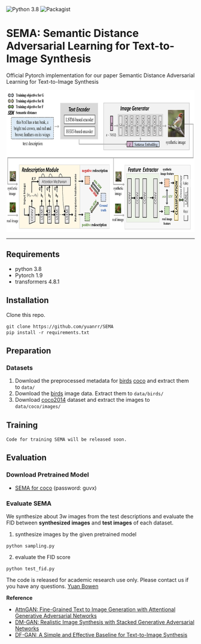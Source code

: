 ![Python 3.8](https://img.shields.io/badge/python-3.8-green.svg)
![Packagist](https://img.shields.io/badge/Pytorch-1.9.0-red.svg)
# SEMA: Semantic Distance Adversarial Learning for Text-to-Image Synthesis

Official Pytorch implementation for our paper Semantic Distance Adversarial Learning for Text-to-Image Synthesis

<img src="framework.png" width="804px" height="380px"/>

---
## Requirements
- python 3.8
- Pytorch 1.9
- transformers 4.8.1
## Installation

Clone this repo.
```
git clone https://github.com/yuanrr/SEMA
pip install -r requirements.txt
```


## Preparation
### Datasets
1. Download the preprocessed metadata for [birds](https://drive.google.com/file/d/1I6ybkR7L64K8hZOraEZDuHh0cCJw5OUj/view?usp=sharing) [coco](https://drive.google.com/file/d/15Fw-gErCEArOFykW3YTnLKpRcPgI_3AB/view?usp=sharing) and extract them to `data/`
2. Download the [birds](http://www.vision.caltech.edu/visipedia/CUB-200-2011.html) image data. Extract them to `data/birds/`
3. Download [coco2014](http://cocodataset.org/#download) dataset and extract the images to `data/coco/images/`


## Training
  ```
  Code for training SEMA will be released soon.
  ```

## Evaluation

### Download Pretrained Model 
- [SEMA for coco](https://pan.baidu.com/s/1xKuId0EZhpqHL0tx34rkZg) (password: guvx)

### Evaluate SEMA
We synthesize about 3w images from the test descriptions and evaluate the FID between **synthesized images** and **test images** of each dataset.

1. synthesize images by the given pretrained model
```
python sampling.py
```
2. evaluate the FID score
```
python test_fid.py
```
 
 The code is released for academic research use only. Please contact us if you have any questions. [Yuan Bowen](yuanbw0925@gmail.com)
 
 **Reference**
 - [AttnGAN: Fine-Grained Text to Image Generation with Attentional Generative Adversarial Networks](https://openaccess.thecvf.com/content_cvpr_2018/papers/Xu_AttnGAN_Fine-Grained_Text_CVPR_2018_paper.pdf) 
- [DM-GAN: Realistic Image Synthesis with Stacked Generative Adversarial Networks](https://arxiv.org/abs/1904.01310) 
- [DF-GAN: A Simple and Effective Baseline for Text-to-Image Synthesis](https://arxiv.org/abs/2008.05865)
 
